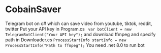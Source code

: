 # CobainSaver
Telegram bot on c# which can save video from youtube, tiktok, reddit, twitter 
Put your API key in Program.cs ``` var botClient = new TelegramBotClient("Your API key");``` and download ffmpeg and specify path in Downloader.cs ```ProcessStartInfo startInfo = new ProcessStartInfo("Path to ffmpeg");```
You need .net 8.0 to run bot
